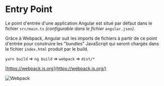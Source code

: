 # Entry Point

Le point d'entrée d'une application Angular est situé par défaut dans le fichier `src/main.ts` _\(configurable dans le fichier_ `angular.json`_\)_.

Grâce à Webpack, Angular suit les imports de fichiers à partir de ce point d'entrée pour construire les "bundles" JavaScript qui seront chargés dans le fichier `index.html` produit par le build.

`yarn build` =&gt; `ng build` =&gt; `webpack` =&gt; `dist/*`

[https://webpack.js.org](https://webpack.js.org/)

![Webpack](../../.gitbook/assets/webpack.png)

